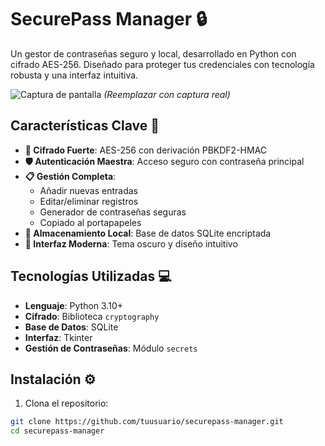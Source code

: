 # SecurePass Manager 🔒

Un gestor de contraseñas seguro y local, desarrollado en Python con cifrado AES-256. Diseñado para proteger tus credenciales con tecnología robusta y una interfaz intuitiva.

![Captura de pantalla](![securepassx](https://github.com/user-attachments/assets/a5534a3b-1724-454e-b044-f49e9212d2f3)) *(Reemplazar con captura real)*

## Características Clave 🚀
- **🔐 Cifrado Fuerte**: AES-256 con derivación PBKDF2-HMAC
- **🛡️ Autenticación Maestra**: Acceso seguro con contraseña principal
- **📋 Gestión Completa**:
  - Añadir nuevas entradas
  - Editar/eliminar registros
  - Generador de contraseñas seguras
  - Copiado al portapapeles
- **💾 Almacenamiento Local**: Base de datos SQLite encriptada
- **🎨 Interfaz Moderna**: Tema oscuro y diseño intuitivo

## Tecnologías Utilizadas 💻
- **Lenguaje**: Python 3.10+
- **Cifrado**: Biblioteca `cryptography`
- **Base de Datos**: SQLite
- **Interfaz**: Tkinter
- **Gestión de Contraseñas**: Módulo `secrets`

## Instalación ⚙️
1. Clona el repositorio:
```bash
git clone https://github.com/tuusuario/securepass-manager.git
cd securepass-manager
